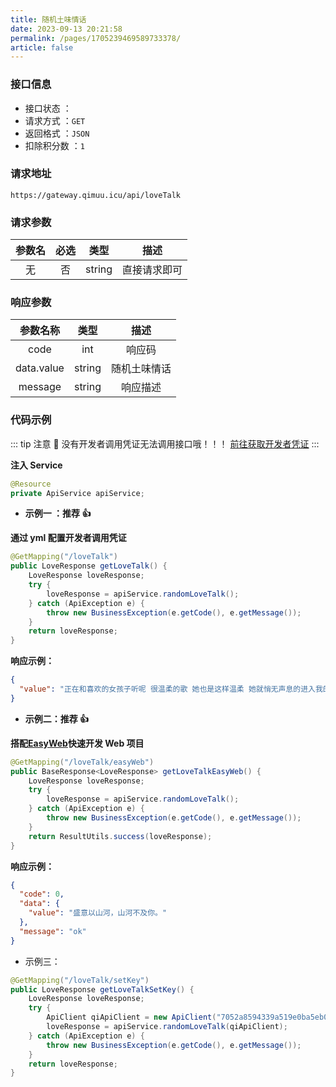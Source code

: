 ```yaml
---
title: 随机土味情话
date: 2023-09-13 20:21:58
permalink: /pages/1705239469589733378/
article: false
---
```


### 接口信息

- 接口状态 ： <Badge text="正常"/>
- 请求方式 ：`GET`
- 返回格式 ：`JSON`
- 扣除积分数 ：`1`

### 请求地址

```shell
https://gateway.qimuu.icu/api/loveTalk
```

### 请求参数

| 参数名 | 必选 |  类型  |     描述     |
| :----: | :--: | :----: | :----------: |
|   无   |  否  | string | 直接请求即可 |

### 响应参数

|  参数名称  |  类型  |     描述     |
| :--------: | :----: | :----------: |
|    code    |  int   |    响应码    |
| data.value | string | 随机土味情话 |
|  message   | string |   响应描述   |

### 代码示例

::: tip 注意 🔔️
没有开发者调用凭证无法调用接口哦！！！ [前往获取开发者凭证](https://doc.suki.vin/account/center)
:::

**注入 Service**

```java
@Resource
private ApiService apiService;
```

- **示例一 ：推荐 👍**

**通过 yml 配置开发者调用凭证**

```java
@GetMapping("/loveTalk")
public LoveResponse getLoveTalk() {
    LoveResponse loveResponse;
    try {
        loveResponse = apiService.randomLoveTalk();
    } catch (ApiException e) {
        throw new BusinessException(e.getCode(), e.getMessage());
    }
    return loveResponse;
}
```

**响应示例：**

```json
{
  "value": "正在和喜欢的女孩子听呢 很温柔的歌 她也是这样温柔 她就悄无声息的进入我的生活 带着光 打破了寂静 温暖了我的整个岁月 希望姑娘与我到地老天荒 并且永远不悔"
}
```

- **示例二：推荐 👍**

**搭配[EasyWeb](https://github.com/qimu666/EasyWeb)快速开发 Web 项目**

```java
@GetMapping("/loveTalk/easyWeb")
public BaseResponse<LoveResponse> getLoveTalkEasyWeb() {
    LoveResponse loveResponse;
    try {
        loveResponse = apiService.randomLoveTalk();
    } catch (ApiException e) {
        throw new BusinessException(e.getCode(), e.getMessage());
    }
    return ResultUtils.success(loveResponse);
}
```

**响应示例：**

```json
{
  "code": 0,
  "data": {
    "value": "盛意以山河，山河不及你。"
  },
  "message": "ok"
}
```

- 示例三：

```Java
@GetMapping("/loveTalk/setKey")
public LoveResponse getLoveTalkSetKey() {
    LoveResponse loveResponse;
    try {
        ApiClient qiApiClient = new ApiClient("7052a8594339a519e0ba5eb04a267a60", "d8d6df60ab209385a09ac796f1dfe3e1");
        loveResponse = apiService.randomLoveTalk(qiApiClient);
    } catch (ApiException e) {
        throw new BusinessException(e.getCode(), e.getMessage());
    }
    return loveResponse;
}
```
